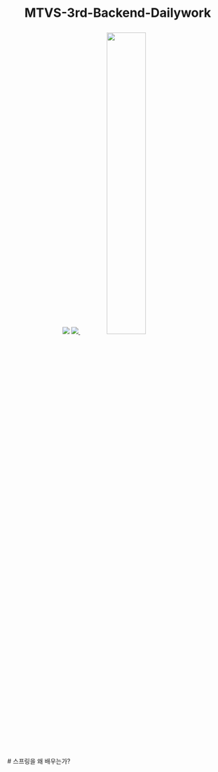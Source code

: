 # <p align="center">MTVS-3rd-Backend-Dailywork</p>
<p align="center">
  <img src="https://capsule-render.vercel.app/api?type=shark&color=auto&height=200&section=header&text=MTVS-dailyLog&fontSize=90" />
  
  <a href="s">
    <img src="https://github-readme-stats.vercel.app/api/top-langs/?username=dkssud8150&exclude_repo=dkssud8150.github.io&layout=compact&theme=tokyonight" />
  </a>
  
  <a href="s">
    <img src="https://github-readme-stats.vercel.app/api?username=JungHyeonmin&theme=tokyonight&show_icons=true" width="42%" />
  </a>
</p>
# 스프링을 왜 배우는가?
